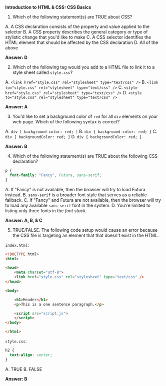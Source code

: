 **Introduction to HTML & CSS: CSS Basics**

1. Which of the following statement(s) are TRUE about CSS? 

A. A CSS declaration consists of the property and value applied to the selector
B. A CSS property describes the general category or type of stylistic change that you'd like to make
C. A CSS selector identifies the HTML element that should be affected by the CSS declaration
D. All of the above

**Answer: D**

2.  Which of the following tag would you add to a HTML file to link it to a style sheet called `style.css`?

A. `<link href="style.css" rel="stylesheet" type="text/css" />`
B. `<link to="style.css" rel="stylesheet" type="text/css" />`
C. `<style href="style.css" rel="stylesheet" type="text/css" />`
D. `<style to="style.css" rel="stylesheet" type="text/css" />`

**Answer: A**

3. You'd like to set a background color of `red` for all `div` elements on your web page. Which of the following syntax is correct?

A. `div [ background-color: red; ]`
B. `div { background-color: red; }`
C. `div [ backgroundColor: red; ]`
D. `div { backgroundColor: red; }`

**Answer: B**

4. Which of the following statement(s) are TRUE about the following CSS declaration?

```css
p {
  font-family: "Fancy", Futura, sans-serif;
}
```

A. If "Fancy" is not available, then the browser will try to load Futura instead. 
B. `sans-serif` is a broader font style that serves as a reliable fallback.
C. If "Fancy" and Futura are not available, then the browser will try to load any available `sans-serif` font in the system.
D. You're limited to listing only three fonts in the *font stack*.

**Answer: A, B, & C**

5. TRUE/FALSE. The following code setup would cause an error because the CSS file is targeting an element that that doesn't exist in the HTML.

`index.html`:
```html
<!DOCTYPE html>
<html>

<head>
	<meta charset="utf-8">
	<link href="style.css" rel="stylesheet" type="text/css" />
</head>

<body>

	<h1>Header</h1>
	<p>This is a one sentence paragraph.</p>

	<script src="script.js">
	</script>
</body>

</html>
```

`style.css`:
```css
h2 {
  text-align: center;
}
```
A. TRUE
B. FALSE

**Answer: B**

